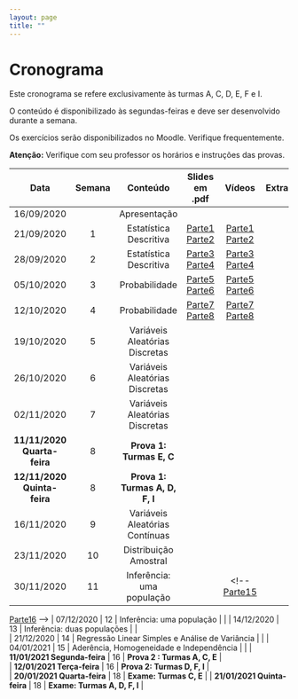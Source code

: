 ```yaml
---
layout: page
title: ""
---
```


# Cronograma

Este cronograma se refere exclusivamente às turmas A, C, D, E, F e I.

O conteúdo é disponibilizado às segundas-feiras e deve ser desenvolvido durante a semana. 

Os exercícios serão disponibilizados no Moodle. Verifique frequentemente.

**Atenção:** Verifique com seu professor os horários e instruções das provas.

| Data          | Semana  | Conteúdo | Slides em .pdf   | Vídeos  | Extras | 
|:-------------:|:-------:| :-------:| :---------------:|:-------:|:------:|
| 16/09/2020    |         | Apresentação              |        
| 21/09/2020    |   1     | Estatística Descritiva    | [Parte1](http://me414-unicamp.github.io/aulas/slides/parte01/parte01.pdf) [Parte2](http://me414-unicamp.github.io/aulas/slides/parte02/parte02.pdf) | [Parte1](https://drive.google.com/drive/folders/1YhZjqt_9QJbr81BNh7N0GREb2RxBUMOE?usp=sharing) [Parte2](https://drive.google.com/drive/folders/1YlTJt_MdPiqoV9vDIfXTxpv0KIAL1Xqk?usp=sharing)
| 28/09/2020    |   2     | Estatística Descritiva    |  [Parte3](http://me414-unicamp.github.io/aulas/slides/parte03/parte03.pdf) [Parte4](http://me414-unicamp.github.io/aulas/slides/parte04/parte04.pdf)   |  [Parte3](https://drive.google.com/drive/folders/1EgkZy6aTnawO5Ra6P1Y0G9hRV2CBJr91?usp=sharing)  [Parte4](https://drive.google.com/drive/folders/18Z0pLSbMEmAsFFMNC6Jnn0pGFHiLDK8F?usp=sharing)
| 05/10/2020    |   3     | Probabilidade             | [Parte5](http://me414-unicamp.github.io/aulas/slides/parte05/parte05.pdf) [Parte6](http://me414-unicamp.github.io/aulas/slides/parte06/parte06.pdf)   |    [Parte5](https://drive.google.com/drive/folders/1RnD9YZq1hioXV_Fzl2OqoUpm4tjkpFFo?usp=sharing) [Parte6](https://drive.google.com/drive/folders/1-bD-G0QovYhZitYEOkupD3Ch0KOT-JSB?usp=sharing)
| 12/10/2020    |   4     | Probabilidade             | [Parte7](http://me414-unicamp.github.io/aulas/slides/parte07/parte07.pdf) [Parte8](http://me414-unicamp.github.io/aulas/slides/parte08/parte08.pdf)  | [Parte7](https://drive.google.com/drive/folders/1d6VobTbrRmFNKjqmMzA6rDeyewnomeaz?usp=sharing) [Parte8](https://drive.google.com/drive/folders/1IoCsLpCNMiY1H2l1aXH3vVCfMgynaFmO?usp=sharing)
| 19/10/2020    |   5     | Variáveis Aleatórias Discretas   | <!-- [Parte 9](http://me414-unicamp.github.io/aulas/slides/parte09/parte09.pdf) -->  | <!-- [Parte9](https://drive.google.com/drive/folders/1SYM7vsO9SVx084EN73FLTfwCRe_hbRYq?usp=sharing) -->  
| 26/10/2020    |   6     | Variáveis Aleatórias Discretas   | <!-- [Parte 10](http://me414-unicamp.github.io/aulas/slides/parte10/parte10.pdf) --> |  <!-- [Parte10](https://drive.google.com/drive/folders/16I7ebZ0BZJEWjVfxPhdnwBjKVq1Dm5cW?usp=sharing) -->  
| 02/11/2020    |   7     | Variáveis Aleatórias Discretas   | <!-- [Parte 11](http://me414-unicamp.github.io/aulas/slides/parte11/parte11.pdf) --> | <!-- [Parte11](https://drive.google.com/drive/folders/1YOakSF7xbNLAkV4rEt-yVhYXKhMnhUCv?usp=sharing) -->
| **11/11/2020 Quarta-feira**   |   8     |  **Prova 1: Turmas E, C**       |   
| **12/11/2020 Quinta-feira**   |   8     |  **Prova 1: Turmas A, D, F, I** |      
| 16/11/2020    |   9     | Variáveis Aleatórias Contínuas    | <!-- [Parte 12](http://me414-unicamp.github.io/aulas/slides/parte12/parte12.pdf) [Parte 13](http://me414-unicamp.github.io/aulas/slides/parte13/parte13.pdf) -->  |   
| 23/11/2020    |   10    | Distribuição Amostral     |  <!-- [Parte14](http://me414-unicamp.github.io/aulas/slides/parte14/parte14.pdf) --> | <!--[Parte14](https://drive.google.com/drive/folders/1r5CXL-KnQ0aIkfprFl1IsJtqs-8zh7EC?usp=sharing) --> 
| 30/11/2020    |   11    | Inferência: uma população     | <!-- [Parte15](http://me414-unicamp.github.io/aulas/slides/parte15/parte15.pdf) [Parte16](http://me414-unicamp.github.io/aulas/slides/parte16/parte16.pdf) -->  | <!-- [Parte15](https://drive.google.com/drive/folders/1ScJQjeT8n0SQGT1Spq8czCQfzv5J8VQx?usp=sharing) 
[Parte16](https://drive.google.com/drive/folders/1Nw2gqgCRwATkeCOmvjuZddeUfndS7Mtp?usp=sharing) -->
| 07/12/2020    |   12    | Inferência: uma população    |  <!-- [Parte17](http://me414-unicamp.github.io/aulas/slides/parte17/parte17.pdf) [Parte18](http://me414-unicamp.github.io/aulas/slides/parte18/parte18.pdf) -->  | <!-- [Parte17](https://drive.google.com/drive/folders/1Hkoh9qvMmkQtacoB7SS57ppnIggwLw_q?usp=sharing) -->
| 14/12/2020    |   13    | Inferência: duas populações     | <!-- [Parte19](http://me414-unicamp.github.io/aulas/slides/parte19/parte19.pdf) [Parte20](http://me414-unicamp.github.io/aulas/slides/parte20/parte20.pdf) -->  |   
| 21/12/2020    |   14    | Regressão Linear Simples e Análise de Variância | <!-- [Parte23](http://me414-unicamp.github.io/aulas/slides/parte23/parte23.pdf) [Parte24](http://me414-unicamp.github.io/aulas/slides/parte24/parte24.pdf)  --> | 
| 04/01/2021    |   15    | Aderência, Homogeneidade e Independência  | <!-- [Parte21](http://me414-unicamp.github.io/aulas/slides/parte21/parte21.pdf) [Parte22](http://me414-unicamp.github.io/aulas/slides/parte22/parte22.pdf) --> | 
| **11/01/2021 Segunda-feira**  |   16     | **Prova 2 : Turmas A, C, E**  |   
| **12/01/2021 Terça-feira**    |   16     | **Prova 2: Turmas D, F, I**   |     
| **20/01/2021 Quarta-feira**   |   18     | **Exame: Turmas C, E**        |
| **21/01/2021 Quinta-feira**   |   18     | **Exame: Turmas A, D, F, I**  |

